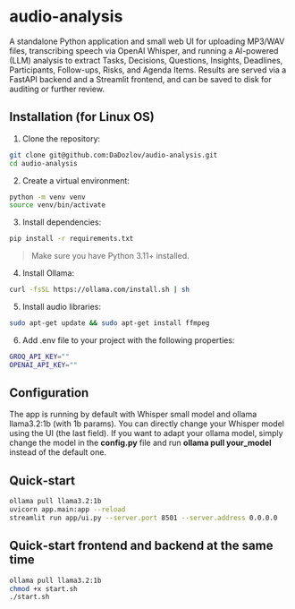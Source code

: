 # audio-analysis

A standalone Python application and small web UI for uploading MP3/WAV files, transcribing speech via OpenAI Whisper, and running a AI-powered (LLM) analysis to extract Tasks, Decisions, Questions, Insights, Deadlines, Participants, Follow-ups, Risks, and Agenda Items. Results are served via a FastAPI backend and a Streamlit frontend, and can be saved to disk for auditing or further review.

## Installation (for Linux OS)

1. Clone the repository:

```bash
git clone git@github.com:DaDozlov/audio-analysis.git
cd audio-analysis
```

2. Create a virtual environment:

```bash
python -m venv venv
source venv/bin/activate
```

3. Install dependencies:

```bash
pip install -r requirements.txt
```

> Make sure you have Python 3.11+ installed.

4. Install Ollama:

```bash
curl -fsSL https://ollama.com/install.sh | sh
```

5. Install audio libraries:
```bash
sudo apt-get update && sudo apt-get install ffmpeg
```

6. Add .env file to your project with the following properties:
```bash
GROQ_API_KEY=""
OPENAI_API_KEY=""
```

## Configuration

The app is running by default with Whisper small model and ollama llama3.2:1b (with 1b params). You can directly change your Whisper model using the UI (the last field). If you want to adapt your ollama model, simply change the model in the **config.py** file and run **ollama pull your_model** instead of the default one.

## Quick‑start
```bash
ollama pull llama3.2:1b
uvicorn app.main:app --reload
streamlit run app/ui.py --server.port 8501 --server.address 0.0.0.0
```

## Quick‑start frontend and backend at the same time
```bash
ollama pull llama3.2:1b
chmod +x start.sh
./start.sh
```
